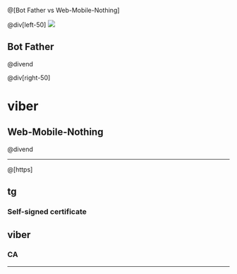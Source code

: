 @[Bot Father vs Web-Mobile-Nothing]

@div[left-50]
<img src="https://telegram.org/favicon.ico" />


<h2>Bot Father</h2>
@divend

@div[right-50]
<h1>viber</h1>
<h2>Web-Mobile-Nothing</h2>
@divend

---

@[https]

<span class="left">

## tg

### Self-signed certificate
</span>
<span class="right">

## viber

### CA
</span>

---
